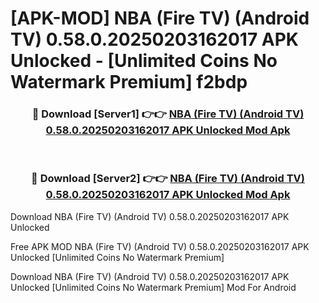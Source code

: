 # [APK-MOD] NBA (Fire TV) (Android TV) 0.58.0.20250203162017 APK Unlocked - [Unlimited Coins No Watermark Premium] f2bdp



<div align="center">
<h3>🔴 Download [Server1] 👉👉 <a href="https://momento.my/?title=NBA_(Fire_TV)_(Android_TV)_0.58.0.20250203162017_APK_Unlocked">NBA (Fire TV) (Android TV) 0.58.0.20250203162017 APK Unlocked Mod Apk</a></h3><br>

<h3>🔴 Download [Server2] 👉👉 <a href="https://momento.my/?title=NBA_(Fire_TV)_(Android_TV)_0.58.0.20250203162017_APK_Unlocked">NBA (Fire TV) (Android TV) 0.58.0.20250203162017 APK Unlocked Mod Apk</a></h3>
</div>



Download NBA (Fire TV) (Android TV) 0.58.0.20250203162017 APK Unlocked 

Free APK MOD NBA (Fire TV) (Android TV) 0.58.0.20250203162017 APK Unlocked [Unlimited Coins No Watermark Premium]

Download NBA (Fire TV) (Android TV) 0.58.0.20250203162017 APK Unlocked [Unlimited Coins No Watermark Premium] Mod For Android
